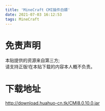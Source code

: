 ```yaml
---
title: 'MineCraft CMI插件白嫖'
date: 2021-07-03 16:12:53
tags: MineCraft
---
```

<h1>免责声明</h1>
<p>本贴提供的资源来自第三方;<br/>
请支持正版!在本贴下载的内容本人概不负责。</p>
<h1>下载地址</h1>
<p><a href="http://download.huahuo-cn.tk/CMI8.0.10.0.jar">http://download.huahuo-cn.tk/CMI8.0.10.0.jar</a></p>
